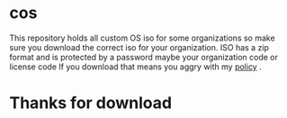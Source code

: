 # cos
This repository holds all custom OS iso for some organizations so make sure you download the correct iso for your organization.
ISO has a zip  format and is protected by a password maybe your organization code or license code
If you download that means you aggry with my [policy](https://github.com/mr-tuhin/cos/blob/main/policy.md) .
# Thanks for download
